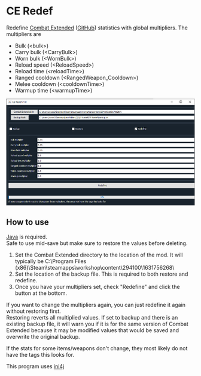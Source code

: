# CE Redef
Redefine [Combat Extended](https://steamcommunity.com/workshop/filedetails/?id=1631756268) ([GitHub](https://github.com/CombatExtended-Continued/CombatExtended)) statistics with global multipliers. The multipliers are
* Bulk (\<bulk>)
* Carry bulk (\<CarryBulk>)
* Worn bulk (\<WornBulk>)
* Reload speed (\<ReloadSpeed>)
* Reload time (\<reloadTime>)
* Ranged cooldown (\<RangedWeapon_Cooldown>)
* Melee cooldown (\<cooldownTime>)
* Warmup time (\<warmupTime>)

![Screenshot](https://github.com/Jacbo1/CE-Redef/blob/main/Screenshot.png)  

## How to use
[Java](https://www.java.com/en/) is required.  
Safe to use mid-save but make sure to restore the values before deleting.
1. Set the Combat Extended directory to the location of the mod. It will typically be C:\Program Files (x86)\Steam\steamapps\workshop\content\294100\1631756268\
2. Set the location of the backup file. This is required to both restore and redefine.
3. Once you have your multipliers set, check "Redefine" and click the button at the bottom.

If you want to change the multipliers again, you can just redefine it again without restoring first.  
Restoring reverts all multiplied values.
If set to backup and there is an existing backup file, it will warn you if it is for the same version of Combat Extended because it may be modified values that would be saved and overwrite the original backup.  
  
If the stats for some items/weapons don't change, they most likely do not have the tags this looks for.

This program uses [ini4j](http://ini4j.sourceforge.net/)
